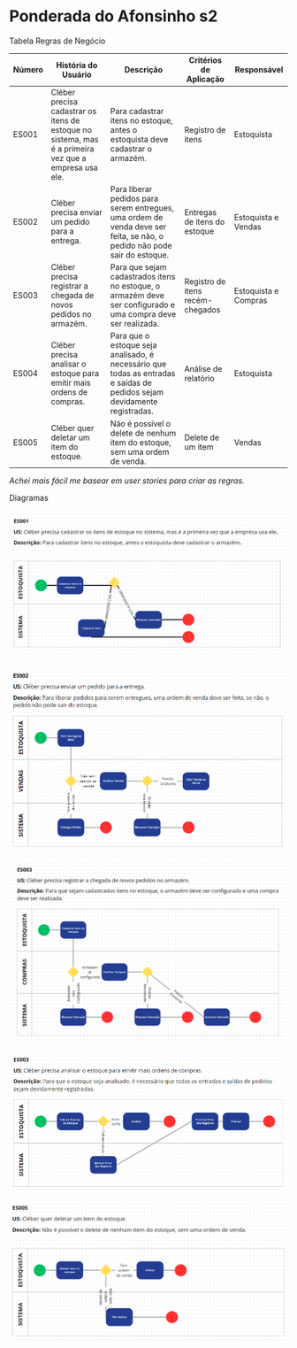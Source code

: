 # Ponderada do Afonsinho s2

Tabela Regras de Negócio

| Número | História do Usuário | Descrição | Critérios de Aplicação | Responsável |
| --- | --- | --- | --- | --- |
| ES001 | Cléber precisa cadastrar os itens de estoque no sistema, mas é a primeira vez que a empresa usa ele.  | Para cadastrar itens no estoque, antes o estoquista deve cadastrar o armazém. | Registro de itens | Estoquista |
| ES002 | Cléber precisa enviar um pedido para a entrega. | Para liberar pedidos para serem entregues, uma ordem de venda deve ser feita, se não, o pedido não pode sair do estoque. | Entregas de itens do estoque | Estoquista e Vendas |
| ES003 | Cléber precisa registrar a chegada de novos pedidos no armazém. | Para que sejam cadastrados itens no estoque, o armazém deve ser configurado e uma compra deve ser realizada. | Registro de itens recém-chegados | Estoquista e Compras |
| ES004 | Cléber precisa analisar o estoque para emitir mais ordens de compras. | Para que o estoque seja analisado, é necessário que todas as entradas e saídas de pedidos sejam devidamente registradas. | Análise de relatório | Estoquista |
| ES005 | Cléber quer deletar um item do estoque. | Não é possível o delete de nenhum item do estoque, sem uma ordem de venda. | Delete de um item | Vendas |

*Achei mais fácil me basear em user stories para criar as regras.*

Diagramas

![ES1.png](../doc/Imagens/ES1.png)

![ES2.png](doc/Imagens/ES2.png)

![ES3.png](doc/Imagens/ES3.png)

![ES4.png](doc/Imagens/ES4.png)

![ES5.png](doc/Imagens/ES5.png)
